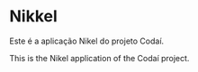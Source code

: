 # Nikkel

Este é a aplicação Nikel do projeto Codaí.

This is the Nikel application of the Codaí project.
